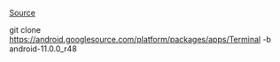 [Source](https://android.googlesource.com/platform/packages/apps/Terminal/+/refs/tags/android-11.0.0_r48)

git clone https://android.googlesource.com/platform/packages/apps/Terminal -b android-11.0.0_r48